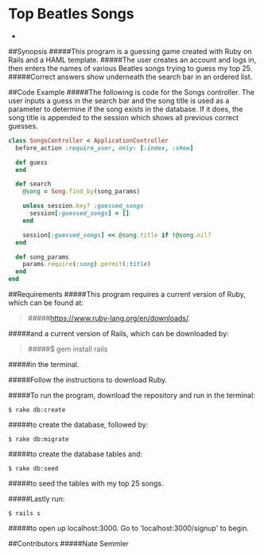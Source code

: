 # Top Beatles Songs
-
##Synopsis
#####This program is a guessing game created with Ruby on Rails and a HAML template.
#####The user creates an account and logs in, then enters the names of various Beatles songs trying to guess my top 25.
#####Correct answers show underneath the search bar in an ordered list.

##Code Example
#####The following is code for the Songs controller.  The user inputs a guess in the search bar and the song title is used as a parameter to determine if the song exists in the database.  If it does, the song title is appended to the session which shows all previous correct guesses.  

```ruby
class SongsController < ApplicationController
  before_action :require_user, only: [:index, :show]

  def guess
  end

  def search
    @song = Song.find_by(song_params)

    unless session.key? :guessed_songs
      session[:guessed_songs] = []
    end

    session[:guessed_songs] << @song.title if !@song.nil?
  end

  def song_params
    params.require(:song).permit(:title)
  end
end

```

##Requirements
#####This program requires a current version of Ruby, which can be found at:

>#####https://www.ruby-lang.org/en/downloads/.

#####and a current version of Rails, which can be downloaded by:

>#####$ gem install rails

#####in the terminal.

#####Follow the instructions to download Ruby.

#####To run the program, download the repository and run in the terminal:
```
$ rake db:create
```
#####to create the database, followed by:
```
$ rake db:migrate
```
#####to create the database tables and:
```
$ rake db:seed
```
#####to seed the tables with my top 25 songs.

#####Lastly run:
```
$ rails s
```

#####to open up localhost:3000.  Go to 'localhost:3000/signup' to begin.

##Contributors
#####Nate Semmler
